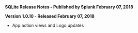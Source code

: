 **SQLite Release Notes - Published by Splunk February 07, 2018**


**Version 1.0.10 - Released February 07, 2018**

* App action views and Logo updates

